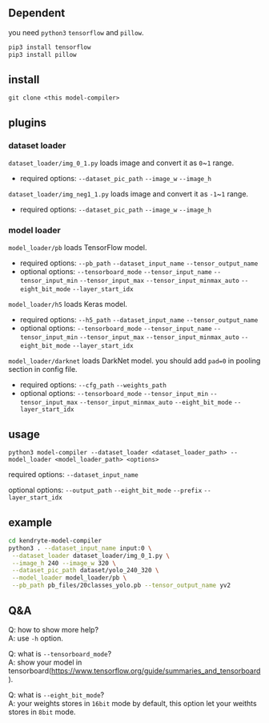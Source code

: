 
## Dependent
you need `python3` `tensorflow` and `pillow`.
```sh
pip3 install tensorflow
pip3 install pillow
```

## install
`git clone <this model-compiler>`

## plugins
### dataset loader
`dataset_loader/img_0_1.py` loads image and convert it as `0`~`1` range.
+ required options: `--dataset_pic_path` `--image_w` `--image_h`

`dataset_loader/img_neg1_1.py` loads image and convert it as `-1`~`1` range.
+ required options: `--dataset_pic_path` `--image_w` `--image_h`

### model loader
`model_loader/pb` loads TensorFlow model.
+ required options: `--pb_path` `--dataset_input_name` `--tensor_output_name`
+ optional options: `--tensorboard_mode` `--tensor_input_name`
`--tensor_input_min` `--tensor_input_max` `--tensor_input_minmax_auto` 
`--eight_bit_mode` `--layer_start_idx`

`model_loader/h5` loads Keras model.
+ required options: `--h5_path` `--dataset_input_name` `--tensor_output_name`
+ optional options: `--tensorboard_mode` `--tensor_input_name`
`--tensor_input_min` `--tensor_input_max` `--tensor_input_minmax_auto` 
`--eight_bit_mode` `--layer_start_idx`

`model_loader/darknet` loads DarkNet model.
you should add `pad=0` in pooling section in config file.
+ required options: `--cfg_path` `--weights_path`
+ optional options: `--tensorboard_mode`
`--tensor_input_min` `--tensor_input_max` `--tensor_input_minmax_auto` 
`--eight_bit_mode` `--layer_start_idx`


## usage
`python3 model-compiler --dataset_loader <dataset_loader_path>
 --model_loader <model_loader_path> <options>`
 
 required options:
 `--dataset_input_name`
 
 optional options:
 `--output_path` `--eight_bit_mode` `--prefix` `--layer_start_idx`

## example
```sh
cd kendryte-model-compiler
python3 . --dataset_input_name input:0 \
 --dataset_loader dataset_loader/img_0_1.py \
 --image_h 240 --image_w 320 \
 --dataset_pic_path dataset/yolo_240_320 \
 --model_loader model_loader/pb \
 --pb_path pb_files/20classes_yolo.pb --tensor_output_name yv2
```

## Q&A
Q: how to show more help?\
A: use `-h` option.

Q: what is `--tensorboard_mode`? \
A: show your model in tensorboard(https://www.tensorflow.org/guide/summaries_and_tensorboard).

Q: what is `--eight_bit_mode`?\
A: your weights stores in `16bit` mode by default, this option let your weithts stores in `8bit` mode.

